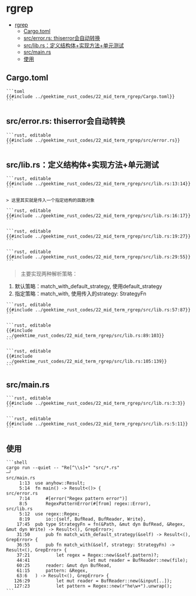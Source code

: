 # rgrep

<!--ts-->
* [rgrep](#rgrep)
   * [Cargo.toml](#cargotoml)
   * [src/error.rs: thiserror会自动转换](#srcerrorrs-thiserror会自动转换)
   * [src/lib.rs：定义结构体+实现方法+单元测试](#srclibrs定义结构体实现方法单元测试)
   * [src/main.rs](#srcmainrs)
   * [使用](#使用)

<!-- Created by https://github.com/ekalinin/github-markdown-toc -->
<!-- Added by: runner, at: Wed Oct 19 03:20:21 UTC 2022 -->

<!--te-->

## Cargo.toml

~~~admonish note title="Cargo.toml " collapsible=true
```toml
{{#include ../geektime_rust_codes/22_mid_term_rgrep/Cargo.toml}}
```
~~~

## src/error.rs: thiserror会自动转换

~~~admonish note title="> 它们都是需要进行转换的错误。thiserror 能够通过宏帮我们完成错误类型的转换。" collapsible=true
```rust, editable
{{#include ../geektime_rust_codes/22_mid_term_rgrep/src/error.rs}}
```
~~~

## src/lib.rs：定义结构体+实现方法+单元测试

~~~admonish note title="mod引入与使用" collapsible=true
```rust, editable
{{#include ../geektime_rust_codes/22_mid_term_rgrep/src/lib.rs:13:14}}
```
~~~

~~~admonish note title="定义结构体: 专门简化复杂类型" collapsible=true
> 这里其实就是传入一个指定结构的函数对象

```rust, editable
{{#include ../geektime_rust_codes/22_mid_term_rgrep/src/lib.rs:16:17}}
```
~~~

~~~admonish note title="专门的结合版本grep结构体" collapsible=true
```rust, editable
{{#include ../geektime_rust_codes/22_mid_term_rgrep/src/lib.rs:19:27}}
```
~~~

~~~admonish note title="lib.rs: 给结构体实现方法" collapsible=true
```rust, editable
{{#include ../geektime_rust_codes/22_mid_term_rgrep/src/lib.rs:29:55}}
```
~~~

> 主要实现两种解析策略：

1. 默认策略：match_with_default_strategy, 使用default_strategy
2. 指定策略：match_with, 使用传入的strategy: StrategyFn

~~~admonish note title="默认策略:  default_strategy" collapsible=true
```rust, editable
{{#include ../geektime_rust_codes/22_mid_term_rgrep/src/lib.rs:57:87}}
```
~~~

~~~admonish note title="格式化输出" collapsible=true
```rust, editable
{{#include ../geektime_rust_codes/22_mid_term_rgrep/src/lib.rs:89:103}}
```
~~~

~~~admonish note title="单元测试 " collapsible=true
```rust, editable
{{#include ../geektime_rust_codes/22_mid_term_rgrep/src/lib.rs:105:139}}
```
~~~

## src/main.rs

~~~admonish note title="引入lib.rs中的内容" collapsible=true
```rust, editable
{{#include ../geektime_rust_codes/22_mid_term_rgrep/src/lib.rs:3:3}}
```
~~~

~~~admonish note title="主函数：main() " collapsible=true
```rust, editable
{{#include ../geektime_rust_codes/22_mid_term_rgrep/src/lib.rs:5:11}}
```
~~~

## 使用

~~~admonish note title='示例：cargo run --quiet -- "正则表达式" "src/*.rs"' collapsible=true
```shell
cargo run --quiet -- "Re[^\\s]+" "src/*.rs"                                                                                                                                                                                            ─╯
src/main.rs
     1:13  use anyhow::Result;
     5:14  fn main() -> Result<()> {
src/error.rs
     7:14      #[error("Regex pattern error")]
     8:5       RegexPatternError(#[from] regex::Error),
src/lib.rs
     5:12  use regex::Regex;
     8:19      io::{self, BufRead, BufReader, Write},
    17:45  pub type StrategyFn = fn(&Path, &mut dyn BufRead, &Regex, &mut dyn Write) -> Result<(), GrepError>;
    31:50      pub fn match_with_default_strategy(&self) -> Result<(), GrepError> {
    36:55      pub fn match_with(&self, strategy: StrategyFn) -> Result<(), GrepError> {
    37:21          let regex = Regex::new(&self.pattern)?;
    44:41                      let mut reader = BufReader::new(file);
    60:25      reader: &mut dyn BufRead,
    61:15      pattern: &Regex,
    63:6   ) -> Result<(), GrepError> {
   126:29          let mut reader = BufReader::new(&input[..]);
   127:23          let pattern = Regex::new(r"he\w+").unwrap();
```
~~~